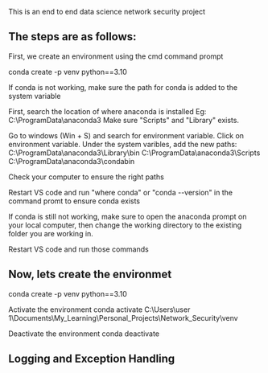 This is an end to end data science network security project

## The steps are as follows:

First, we create an environment using the cmd command prompt

conda create -p venv python==3.10

If conda is not working, make sure the path for conda is added to the system variable

First, search the location of where anaconda is installed Eg: C:\ProgramData\anaconda3
Make sure "Scripts" and "Library" exists.

Go to windows (Win + S) and search for environment variable.
Click on environment variable.
Under the system varibles, add the new paths:
C:\ProgramData\anaconda3\Library\bin
C:\ProgramData\anaconda3\Scripts
C:\ProgramData\anaconda3\condabin

Check your computer to ensure the right paths

Restart VS code and run "where conda" or "conda --version" in the command promt to ensure conda exists

If conda is still not working, make sure to open the anaconda prompt on your local computer, then change the working directory to the existing folder you are working in.

Restart VS code and run those commands

## Now, lets create the environmet
conda create -p venv python==3.10

Activate the environment
conda activate C:\Users\user 1\Documents\My_Learning\Personal_Projects\Network_Security\venv

Deactivate the environment
conda deactivate


## Logging and Exception Handling

